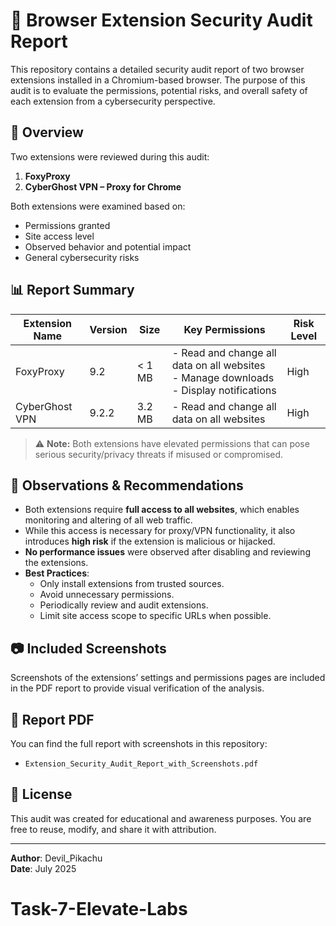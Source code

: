 # 🔐 Browser Extension Security Audit Report

This repository contains a detailed security audit report of two browser extensions installed in a Chromium-based browser. The purpose of this audit is to evaluate the permissions, potential risks, and overall safety of each extension from a cybersecurity perspective.

## 📝 Overview

Two extensions were reviewed during this audit:

1. **FoxyProxy**
2. **CyberGhost VPN – Proxy for Chrome**

Both extensions were examined based on:
- Permissions granted
- Site access level
- Observed behavior and potential impact
- General cybersecurity risks

## 📊 Report Summary

| Extension Name           | Version | Size   | Key Permissions                                         | Risk Level |
|--------------------------|---------|--------|----------------------------------------------------------|------------|
| FoxyProxy                | 9.2     | < 1 MB | - Read and change all data on all websites  <br> - Manage downloads <br> - Display notifications | High       |
| CyberGhost VPN           | 9.2.2   | 3.2 MB | - Read and change all data on all websites               | High       |

> ⚠️ **Note:** Both extensions have elevated permissions that can pose serious security/privacy threats if misused or compromised.

## 🔎 Observations & Recommendations

- Both extensions require **full access to all websites**, which enables monitoring and altering of all web traffic.
- While this access is necessary for proxy/VPN functionality, it also introduces **high risk** if the extension is malicious or hijacked.
- **No performance issues** were observed after disabling and reviewing the extensions.
- **Best Practices**:
  - Only install extensions from trusted sources.
  - Avoid unnecessary permissions.
  - Periodically review and audit extensions.
  - Limit site access scope to specific URLs when possible.

## 📷 Included Screenshots

Screenshots of the extensions’ settings and permissions pages are included in the PDF report to provide visual verification of the analysis.

## 📄 Report PDF

You can find the full report with screenshots in this repository:

- `Extension_Security_Audit_Report_with_Screenshots.pdf`

## 📌 License

This audit was created for educational and awareness purposes. You are free to reuse, modify, and share it with attribution.

---

**Author**: Devil_Pikachu  
**Date**: July 2025
# Task-7-Elevate-Labs
